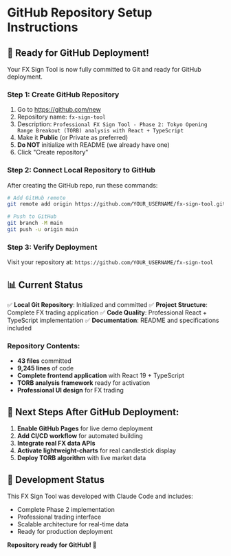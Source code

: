 # GitHub Repository Setup Instructions

## 🚀 Ready for GitHub Deployment!

Your FX Sign Tool is now fully committed to Git and ready for GitHub deployment.

### Step 1: Create GitHub Repository
1. Go to https://github.com/new
2. Repository name: `fx-sign-tool`
3. Description: `Professional FX Sign Tool - Phase 2: Tokyo Opening Range Breakout (TORB) analysis with React + TypeScript`
4. Make it **Public** (or Private as preferred)
5. **Do NOT** initialize with README (we already have one)
6. Click "Create repository"

### Step 2: Connect Local Repository to GitHub
After creating the GitHub repo, run these commands:

```bash
# Add GitHub remote
git remote add origin https://github.com/YOUR_USERNAME/fx-sign-tool.git

# Push to GitHub
git branch -M main
git push -u origin main
```

### Step 3: Verify Deployment
Visit your repository at: `https://github.com/YOUR_USERNAME/fx-sign-tool`

## 📊 Current Status

✅ **Local Git Repository**: Initialized and committed
✅ **Project Structure**: Complete FX trading application
✅ **Code Quality**: Professional React + TypeScript implementation
✅ **Documentation**: README and specifications included

### Repository Contents:
- **43 files** committed
- **9,245 lines** of code
- **Complete frontend application** with React 19 + TypeScript
- **TORB analysis framework** ready for activation
- **Professional UI design** for FX trading

## 🎯 Next Steps After GitHub Deployment:

1. **Enable GitHub Pages** for live demo deployment
2. **Add CI/CD workflow** for automated building
3. **Integrate real FX data APIs** 
4. **Activate lightweight-charts** for real candlestick display
5. **Deploy TORB algorithm** with live market data

## 🤖 Development Status

This FX Sign Tool was developed with Claude Code and includes:
- Complete Phase 2 implementation
- Professional trading interface
- Scalable architecture for real-time data
- Ready for production deployment

**Repository ready for GitHub! 🚀**